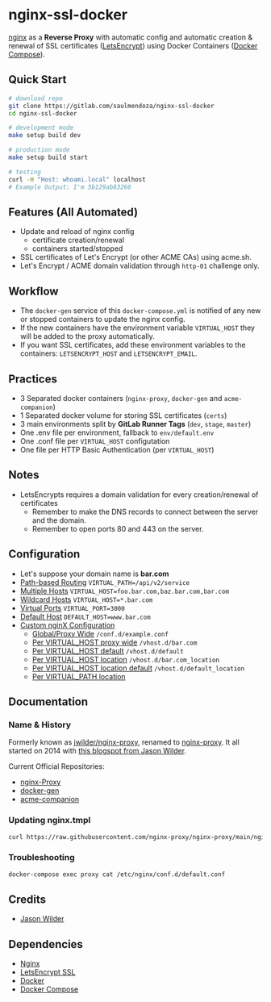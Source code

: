 # nginx-ssl-docker

[nginx](https://www.nginx.com) as a **Reverse Proxy** with automatic config and automatic creation & renewal of SSL certificates ([LetsEncrypt](https://letsencrypt.org)) using Docker Containers ([Docker Compose](https://docs.docker.com/compose)).

## Quick Start
```bash
# download repo
git clone https://gitlab.com/saulmendoza/nginx-ssl-docker
cd nginx-ssl-docker

# development mode
make setup build dev

# production mode
make setup build start

# testing
curl -H "Host: whoami.local" localhost
# Example Output: I'm 5b129ab83266
```

## Features (All Automated)
- Update and reload of nginx config
  - certificate creation/renewal
  - containers started/stopped
- SSL certificates of Let's Encrypt (or other ACME CAs) using acme.sh.
- Let's Encrypt / ACME domain validation through `http-01` challenge only.

## Workflow
- The `docker-gen` service of this `docker-compose.yml` is notified of any new or stopped containers to update the nginx config.
- If the new containers have the environment variable `VIRTUAL_HOST` they will be added to the proxy automatically.
- If you want SSL certificates, add these environment variables to the containers: `LETSENCRYPT_HOST` and `LETSENCRYPT_EMAIL`.

## Practices
- 3 Separated docker containers (`nginx-proxy`, `docker-gen` and `acme-companion`)
- 1 Separated docker volume for storing SSL certificates (`certs`)
- 3 main environments split by **GitLab Runner Tags** (`dev`, `stage`, `master`)
- One .env file per environment, fallback to `env/default.env`
- One .conf file per `VIRTUAL_HOST` configutation
- One file per HTTP Basic Authentication (per `VIRTUAL_HOST`)

## Notes
- LetsEncrypts requires a domain validation for every creation/renewal of certificates
  - Remember to make the DNS records to connect between the server and the domain.
  - Remember to open ports 80 and 443 on the server.

## Configuration
- Let's suppose your domain name is **bar.com**
- [Path-based Routing](https://github.com/nginx-proxy/nginx-proxy#path-based-routing) `VIRTUAL_PATH=/api/v2/service`
- [Multiple Hosts](https://github.com/nginx-proxy/nginx-proxy#multiple-hosts) `VIRTUAL_HOST=foo.bar.com,baz.bar.com,bar.com`
- [Wildcard Hosts](https://github.com/nginx-proxy/nginx-proxy#wildcard-hosts) `VIRTUAL_HOST=*.bar.com`
- [Virtual Ports](https://github.com/nginx-proxy/nginx-proxy#virtual-ports) `VIRTUAL_PORT=3000`
- [Default Host](https://github.com/nginx-proxy/nginx-proxy#default-host) `DEFAULT_HOST=www.bar.com`
- [Custom nginX Configuration](https://github.com/nginx-proxy/nginx-proxy#custom-nginx-configuration)
  - [Global/Proxy Wide](https://github.com/nginx-proxy/nginx-proxy#proxy-wide) `/conf.d/example.conf`
  - [Per VIRTUAL_HOST proxy wide](https://github.com/nginx-proxy/nginx-proxy#per-virtual_host) `/vhost.d/bar.com`
  - [Per VIRTUAL_HOST default](https://github.com/nginx-proxy/nginx-proxy#per-virtual_host-default-configuration) `/vhost.d/default`
  - [Per VIRTUAL_HOST location](https://github.com/nginx-proxy/nginx-proxy#per-virtual_host-location-configuration) `/vhost.d/bar.com_location`
  - [Per VIRTUAL_HOST location default](https://github.com/nginx-proxy/nginx-proxy#per-virtual_host-location-default-configuration) `/vhost.d/default_location`
  - [Per VIRTUAL_PATH location](https://github.com/nginx-proxy/nginx-proxy#per-virtual_path-location-configuration)

## Documentation

### Name & History
Formerly known as [jwilder/nginx-proxy](https://github.com/jwilder/nginx-proxy), renamed to [nginx-proxy](https://github.com/nginx-proxy/nginx-proxy). It all started on 2014 with [this blogspot from Jason Wilder](http://jasonwilder.com/blog/2014/03/25/automated-nginx-reverse-proxy-for-docker/).

Current Official Repositories:
- [nginx-Proxy](https://github.com/nginx-proxy/nginx-proxy)
- [docker-gen](https://github.com/nginx-proxy/docker-gen)
- [acme-companion](https://github.com/nginx-proxy/acme-companion)

### Updating nginx.tmpl
```bash
curl https://raw.githubusercontent.com/nginx-proxy/nginx-proxy/main/nginx.tmpl > nginx.tmpl
```

### Troubleshooting
```bash
docker-compose exec proxy cat /etc/nginx/conf.d/default.conf
```

## Credits
- [Jason Wilder](https://github.com/jwilder)

## Dependencies
- [Nginx](https://www.nginx.com)
- [LetsEncrypt SSL](http://letsencrypt.org/)
- [Docker](https://docker.com)
- [Docker Compose](https://docs.docker.com/compose)
